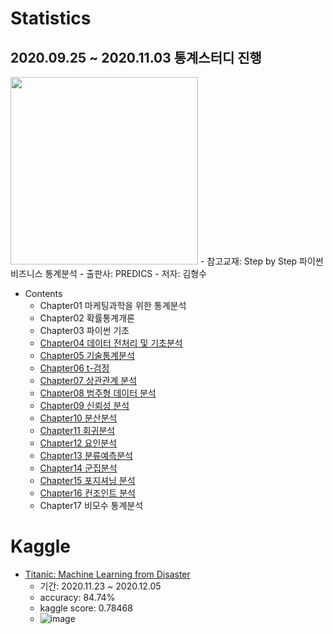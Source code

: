 # Statistics
## 2020.09.25 ~ 2020.11.03 통계스터디 진행
<img src = "https://user-images.githubusercontent.com/69240962/101648739-7a2ca000-3a7d-11eb-843c-77710d84c2d1.png" width="300">
- 참고교재: Step by Step 파이썬 비즈니스 통계분석
- 출판사: PREDICS
- 저자: 김형수

- Contents
  + Chapter01 마케팅과학을 위한 통계분석
  + Chapter02 확률통계개론
  + Chapter03 파이썬 기초
  + [Chapter04 데이터 전처리 및 기초분석](https://github.com/wonyoung-ji/statistics/blob/master/study/200925_4%EC%9E%A5_%EB%8D%B0%EC%9D%B4%ED%84%B0_%EC%A0%84%EC%B2%98%EB%A6%AC_%EB%B0%8F_%EA%B8%B0%EC%B4%88%EB%B6%84%EC%84%9D.ipynb)
  + [Chapter05 기술통계분석](https://github.com/wonyoung-ji/statistics/blob/master/study/200926_5%EC%9E%A5_%EA%B8%B0%EC%88%A0%ED%86%B5%EA%B3%84%EB%B6%84%EC%84%9D.ipynb)
  + [Chapter06 t-검정](https://github.com/wonyoung-ji/statistics/blob/master/study/200927_6%EC%9E%A5_t-%EA%B2%80%EC%A0%95.ipynb)
  + [Chapter07 상관관계 분석](https://github.com/wonyoung-ji/statistics/blob/master/study/200927_7%EC%9E%A5_%EC%83%81%EA%B4%80%EA%B4%80%EA%B3%84%EB%B6%84%EC%84%9D.ipynb)
  + [Chapter08 범주형 데이터 분석](https://github.com/wonyoung-ji/statistics/blob/master/study/200927_8%EC%9E%A5_%EB%B2%94%EC%A3%BC%ED%98%95%EB%8D%B0%EC%9D%B4%ED%84%B0%EB%B6%84%EC%84%9D.ipynb)
  + [Chapter09 신뢰성 분석](https://github.com/wonyoung-ji/statistics/blob/master/study/201003_9%EC%9E%A5_%EC%8B%A0%EB%A2%B0%EC%84%B1%EB%B6%84%EC%84%9D.ipynb)
  + [Chapter10 분산분석](https://github.com/wonyoung-ji/statistics/blob/master/study/201005_10%EC%9E%A5_%EB%B6%84%EC%82%B0%EB%B6%84%EC%84%9D.ipynb)
  + [Chapter11 회귀분석](https://github.com/wonyoung-ji/statistics/blob/master/study/201010_11%EC%9E%A5_%ED%9A%8C%EA%B7%80%EB%B6%84%EC%84%9D.ipynb)
  + [Chapter12 요인분석](https://github.com/wonyoung-ji/statistics/blob/master/study/201011_12%EC%9E%A5_%EC%9A%94%EC%9D%B8%EB%B6%84%EC%84%9D.ipynb)
  + [Chapter13 분류예측분석](https://github.com/wonyoung-ji/statistics/blob/master/study/201027_13%EC%9E%A5_%EB%B6%84%EB%A5%98%EC%98%88%EC%B8%A1%EB%B6%84%EC%84%9D.ipynb)
  + [Chapter14 군집분석](https://github.com/wonyoung-ji/study/blob/master/statistics/201028_14%EC%9E%A5_%EA%B5%B0%EC%A7%91%EB%B6%84%EC%84%9D.ipynb)
  + [Chapter15 포지셔닝 분석](https://github.com/wonyoung-ji/study/blob/master/statistics/201101_15%EC%9E%A5_%ED%8F%AC%EC%A7%80%EC%85%94%EB%8B%9D%EB%B6%84%EC%84%9D.ipynb)
  + [Chapter16 컨조인트 분석](https://github.com/wonyoung-ji/statistics/blob/master/study/201103_16%EC%9E%A5_%EC%BB%A8%EC%A1%B0%EC%9D%B8%ED%8A%B8%EB%B6%84%EC%84%9D.ipynb)
  + Chapter17 비모수 통계분석


# Kaggle
- [Titanic: Machine Learning from Disaster](https://www.kaggle.com/c/titanic/overview)
  - 기간: 2020.11.23 ~ 2020.12.05
  - accuracy: 84.74%
  - kaggle score: 0.78468
  - ![image](https://user-images.githubusercontent.com/69240962/101648199-ed81e200-3a7c-11eb-83a6-7d81050ac48f.png)


